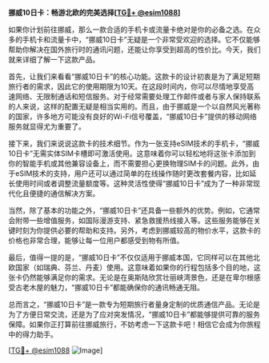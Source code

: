 **挪威10日卡：畅游北欧的完美选择[[TG💪+ @esim1088](https://t.me/s/esim1088)]**

如果你计划前往挪威，那么一款合适的手机卡或流量卡绝对是你的必备之选。在众多的手机卡和流量卡中，“挪威10日卡”无疑是一个非常受欢迎的选择。它不仅能够帮助你解决在国外旅行时的通讯问题，还能让你享受到超高的性价比。今天，我们就来详细了解一下这款产品。

首先，让我们来看看“挪威10日卡”的核心功能。这款卡的设计初衷是为了满足短期旅行者的需求，因此它的使用期限为10天。在这段时间内，你可以尽情地享受高速网络、无限制通话和短信服务。对于经常需要处理工作邮件或者与家人保持联系的人来说，这样的配置无疑是相当实用的。而且，由于挪威是一个以自然风光著称的国家，许多地方可能没有良好的Wi-Fi信号覆盖，“挪威10日卡”提供的移动网络服务就显得尤为重要了。

接下来，我们来说说这款卡的技术细节。作为一张支持eSIM技术的手机卡，“挪威10日卡”无需实体SIM卡槽即可激活使用。这意味着你可以轻松地将这张卡添加到你的智能手机或其他兼容设备上，而不需要担心更换物理SIM卡的问题。此外，由于eSIM技术的支持，用户还可以通过简单的在线操作随时更改套餐内容，比如延长使用时间或者调整流量额度等。这种灵活性使得“挪威10日卡”成为了一种非常现代化且便捷的通信解决方案。

当然，除了基本的功能之外，“挪威10日卡”还具备一些额外的优势。例如，它通常会附带一些增值服务，如国际漫游支持、紧急救援热线接入等。这些服务能够在关键时刻为你提供必要的帮助和支持。另外，考虑到挪威较高的物价水平，这款卡的价格也非常合理，能够让每一位用户都感受到物有所值。

最后，值得一提的是，“挪威10日卡”不仅仅适用于挪威本国，它同样可以在其他北欧国家（如瑞典、芬兰、丹麦）使用。这意味着如果你的行程包括多个目的地，这张卡仍然能够满足你的需求。无论是在奥斯陆欣赏壮丽峡湾景色，还是在卑尔根感受古老木屋的魅力，“挪威10日卡”都能确保你的通讯畅通无阻。

总而言之，“挪威10日卡”是一款专为短期旅行者量身定制的优质通信产品。无论是为了方便日常交流，还是为了应对突发情况，“挪威10日卡”都能够提供可靠的服务保障。如果你正打算前往挪威旅行，不妨考虑一下这款卡吧！相信它会成为你旅程中的得力助手。

[[TG💪+ @esim1088](https://t.me/s/esim1088) ![Image](https://i.postimg.cc/4NQfJmqS/Snipaste-2025-05-13-00-14-12.png)]